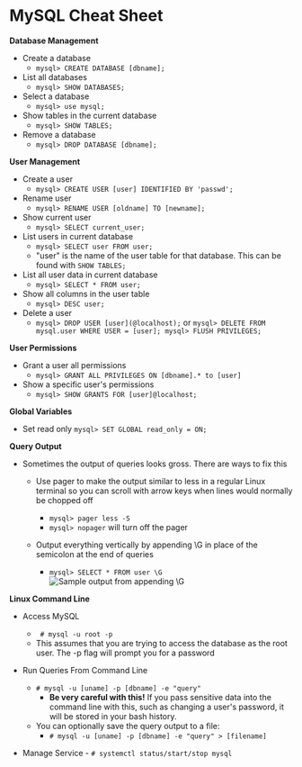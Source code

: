 # MySQL Cheat Sheet

**Database Management** 
 - Create a database 
	 - `mysql> CREATE DATABASE [dbname];`
 - List all databases 
	 - `mysql> SHOW DATABASES;`
 - Select a database 
	 - `mysql> use mysql;`
 - Show tables in the current database 
	 - `mysql> SHOW TABLES;`
 - Remove a database 
	 - `mysql> DROP DATABASE [dbname];` 

**User Management**
 - Create a user
	 -  `mysql> CREATE USER [user] IDENTIFIED BY 'passwd';`
 - Rename user 
	 - `mysql> RENAME USER [oldname] TO [newname];`
 - Show current user
	 -  `mysql> SELECT current_user;`
 - List users in current database 
	 - `mysql> SELECT user FROM user;` 
	 - "user" is the name of the user table for that database. This can be found with `SHOW TABLES;` 
 - List all user data in current database 
	 - `mysql> SELECT * FROM user;`
 - Show all columns in the user table 
	 - `mysql> DESC user;`
 - Delete a user 
	 - `mysql> DROP USER [user](@localhost);` 
	or `mysql> DELETE FROM mysql.user WHERE USER = [user]; mysql> FLUSH PRIVILEGES; `
 
 **User Permissions**
 - Grant a user all permissions 
	 - `mysql> GRANT ALL PRIVILEGES ON [dbname].* to [user]` 
 - Show a specific user's permissions
	-   `mysql> SHOW GRANTS FOR [user]@localhost;`

**Global Variables**
 - Set read only `mysql> SET GLOBAL read_only = ON;`

**Query Output**
 - Sometimes the output of queries looks gross. There are ways to fix this
	 -  Use pager to make the output similar to less in a regular Linux terminal so you can scroll with arrow keys when lines would normally be chopped off 
		 -  `mysql> pager less -S`
		 - `mysql> nopager` will turn off the pager

	 - Output everything vertically by appending \G in place of the semicolon at the end of queries 
		 - `mysql> SELECT * FROM user \G`
![Sample output from appending \G](https://user-images.githubusercontent.com/64932388/110540807-ef4b5800-80f4-11eb-9eb1-26701a7c035d.png)

**Linux Command Line**
 - Access MySQL 
	 - ` # mysql -u root -p`
	 - This assumes that you are trying to access the database as the root user. The -p flag will prompt you for a password
	
 - Run Queries From Command Line
	 - `# mysql -u [uname] -p [dbname] -e "query"`
		 - **Be very careful with this!** If you pass sensitive data into the command line with this, such as changing a user's password, it will be stored in your bash history.
	 - You can optionally save the query output to a file:
		 - `# mysql -u [uname] -p [dbname] -e "query" > [filename]`
 - Manage Service
		 - `# systemctl status/start/stop mysql`
